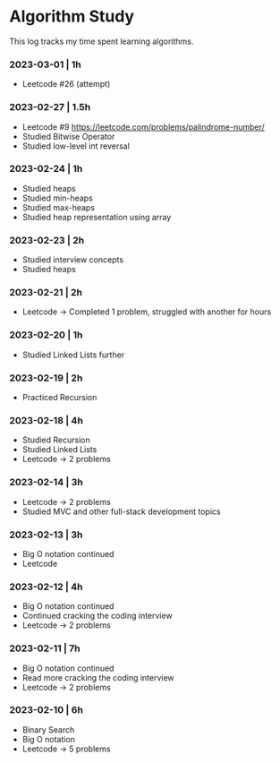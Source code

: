 # Algorithm Study

This log tracks my time spent learning algorithms. 

### 2023-03-01 | 1h
- Leetcode #26 (attempt)

### 2023-02-27 | 1.5h
- Leetcode #9 https://leetcode.com/problems/palindrome-number/
- Studied Bitwise Operator
- Studied low-level int reversal

### 2023-02-24 | 1h
- Studied heaps
- Studied min-heaps
- Studied max-heaps
- Studied heap representation using array

### 2023-02-23 | 2h
- Studied interview concepts
- Studied heaps

### 2023-02-21 | 2h
- Leetcode -> Completed 1 problem, struggled with another for hours

### 2023-02-20 | 1h
- Studied Linked Lists further

### 2023-02-19 | 2h
- Practiced Recursion

### 2023-02-18 | 4h
- Studied Recursion
- Studied Linked Lists
- Leetcode -> 2 problems

### 2023-02-14 | 3h
- Leetcode -> 2 problems
- Studied MVC and other full-stack development topics

### 2023-02-13 | 3h
- Big O notation continued
- Leetcode

### 2023-02-12 | 4h
- Big O notation continued
- Continued cracking the coding interview
- Leetcode -> 2 problems

### 2023-02-11 | 7h
- Big O notation continued
- Read more cracking the coding interview
- Leetcode -> 2 problems

### 2023-02-10 | 6h
- Binary Search
- Big O notation
- Leetcode -> 5 problems
